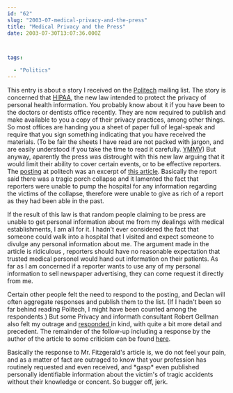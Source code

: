 ```yaml
---
id: "62"
slug: "2003-07-medical-privacy-and-the-press"
title: "Medical Privacy and the Press"
date: 2003-07-30T13:07:36.000Z



tags:

  - "Politics"
---
```

<div class="sqs-html-content">
  <p>This entry is about a story I received on the <a href="http://www.politechbot.com/">Politech</a> mailing list.  The story is concerned that <a href="http://www.hhs.gov/ocr/hipaa/">HIPAA</a>, the new law intended to protect the privacy of personal health information.  You probably know about it if you have been to the doctors or dentists office recently.  They are now required to publish and make available to you a copy of their privacy practices, among other things.  So most offices are handing you a sheet of paper full of legal-speak and require that you sign something indicating that you have received the materials.  (To be fair the sheets I have read are not packed with jargon, and are easily understood if you take the time to read it carefully.  <acronym title="Your Milage may vary">YMMV</acronym>)
But anyway, aparently the press was distrought with this new law arguing that it would limit their ability to cover certain events, or to be effective reporters.     The <a href="http://politechbot.com/p-04964.html">posting</a> at politech was an excerpt of <a href="http://www.editorandpublisher.com/editorandpublisher/headlines/article_display.jsp?vnu_content_id=1933765">this article</a>.   Basically the report said there was a tragic porch collapse and it lamented the fact that reporters were unable to pump the hospital for any information regarding the victims of the collapse, therefore were unable to give as rich of a report as they had been able in the past.</p>
<p>If the result of this law is that random people claiming to be press are unable to get personal information about me from my dealings with medical establishments, I am all for it.  I hadn't ever considered the fact that someone could walk into a hospital that I visited and expect someone to divulge any personal information about me.  The argument made in the article is ridiculous , reporters should have no reasonable expectation that trusted medical personel would hand out information on their patients.  As far as I am concerned if a reporter wants to use any of my personal information to sell newspaper advertising, they can come request it directly from me.  </p>
<p>Certain other people felt the need to respond to the posting, and Declan will often aggregate responses and publish them to the list.  (If I hadn't been so far behind reading Politech, I might have been counted among the respondents.)  But some Privacy and informath consultant Robert Gellman also felt my outrage and <a href="http://politechbot.com/p-04966.html">responded </a> in kind, with quite a bit more detail and precedent.  The remainder of the follow-up including a response by the author of the article to some criticism can be found <a href="http://politechbot.com/p-04969.html">here</a>.  </p>
<p>Basically the response to Mr. Fitzgerald's article is, we do not feel your pain, and as a matter of fact are outraged to know that your profession has routinely requested and even received, and *gasp* even published personally identifiable information about the victim's of tragic accidents without their knowledge or concent.  So bugger off, jerk.</p>
</div>
